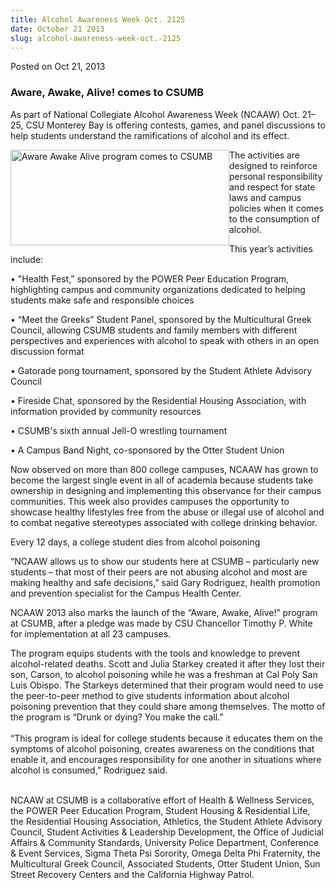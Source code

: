 ```yaml
---
title: Alcohol Awareness Week Oct. 2125
date: October 21 2013
slug: alcohol-awareness-week-oct.-2125
---
```


 



<span class="date">Posted on Oct 21, 2013    </span>
<h3>Aware, Awake, Alive! comes to CSUMB</h3>
<p>As part of National Collegiate Alcohol Awareness Week (NCAAW)
Oct. 21&#x2013;25, CSU Monterey Bay is offering contests, games, and panel
discussions to help students understand the ramifications of
alcohol and its effect.</p>
<p><img alt="Aware Awake Alive program comes to CSUMB" src="https://news.csumb.edu/sites/default/files/65/attachments/news/images/for_web.png" style="float:left; width:350px; height:153px">The activities are
designed to reinforce personal responsibility and respect for state
laws and campus policies when it comes to the consumption of
alcohol.</img></p>
<p>This year&#x2019;s activities include:</p>
<p>&#x2022; &quot;Health Fest,&#x201D; sponsored by the POWER Peer Education Program,
highlighting campus and community organizations dedicated to
helping students make safe and responsible choices</p>
<p>&#x2022; &#x201C;Meet the Greeks&#x201D; Student Panel, sponsored by the
Multicultural Greek Council, allowing CSUMB students and family
members with different perspectives and experiences with alcohol to
speak with others in an open discussion format</p>
<p>&#x2022; Gatorade pong tournament, sponsored by the Student Athlete
Advisory Council</p>
<p>&#x2022; Fireside Chat, sponsored by the Residential Housing
Association, with information provided by community resources</p>
<p>&#x2022; CSUMB&apos;s sixth annual Jell-O wrestling tournament</p>
<p>&#x2022; A Campus Band Night, co-sponsored by the Otter Student
Union</p>
<p>Now observed on more than 800 college campuses, NCAAW has grown
to become the largest single event in all of academia because
students take ownership in designing and implementing this
observance for their campus communities. This week also provides
campuses the opportunity to showcase healthy lifestyles free from
the abuse or illegal use of alcohol and to combat negative
stereotypes associated with college drinking behavior.</p>
<p class="pullquote">Every 12 days, a college student dies from
alcohol poisoning</p>
<p>&#x201C;NCAAW allows us to show our students here at CSUMB &#x2013;
particularly new students &#x2013; that most of their peers are not
abusing alcohol and most are making healthy and safe decisions,&#x201D;
said Gary Rodriguez, health promotion and prevention specialist for
the Campus Health Center.</p>
<p>NCAAW 2013 also marks the launch of the &#x201C;Aware, Awake, Alive!&#x201D;
program at CSUMB, after a pledge was made by CSU Chancellor Timothy
P. White for implementation at all 23 campuses.</p>
<p>The program equips students with the tools and knowledge to
prevent alcohol-related deaths. Scott and Julia Starkey created it
after they lost their son, Carson, to alcohol poisoning while he
was a freshman at Cal Poly San Luis Obispo. The Starkeys determined
that their program would need to use the peer-to-peer method to
give students information about alcohol poisoning prevention that
they could share among themselves. The motto of the program is
&#x201C;Drunk or dying? You make the call.&#x201D;<br>
<br>
&#x201C;This program is ideal for college students because it educates
them on the symptoms of alcohol poisoning, creates awareness on the
conditions that enable it, and encourages responsibility for one
another in situations where alcohol is consumed,&#x201D; Rodriguez
said.</br></br></p>
<p class="small">NCAAW at CSUMB is a collaborative effort of Health
&amp; Wellness Services, the POWER Peer Education Program, Student
Housing &amp; Residential Life, the Residential Housing
Association, Athletics, the Student Athlete Advisory Council,
Student Activities &amp; Leadership Development, the Office of
Judicial Affairs &amp; Community Standards, University Police
Department, Conference &amp; Event Services, Sigma Theta Psi
Sorority, Omega Delta Phi Fraternity, the Multicultural Greek
Council, Associated Students, Otter Student Union, Sun Street
Recovery Centers and the California Highway Patrol.<br>
&#xA0;</br></p>





```
